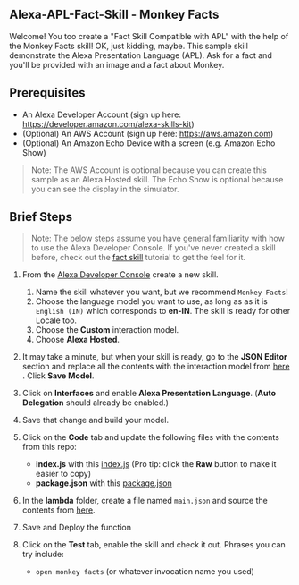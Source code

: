 ## Alexa-APL-Fact-Skill - Monkey Facts

Welcome!  You too create a "Fact Skill Compatible with APL" with the help of the Monkey Facts skill!  OK, just kidding, maybe.  This sample skill  demonstrate the Alexa Presentation Language (APL).  Ask for a fact and you'll be provided with an image and a fact about Monkey.

## Prerequisites

* An Alexa Developer Account (sign up here: https://developer.amazon.com/alexa-skills-kit)
* (Optional) An AWS Account (sign up here: https://aws.amazon.com)
* (Optional) An Amazon Echo Device with a screen (e.g. Amazon Echo Show)

> Note: The AWS Account is optional because you can create this sample as an Alexa Hosted skill.  The Echo Show is optional because you can see the display in the simulator.

## Brief Steps

> Note: The below steps assume you have general familiarity with how to use the Alexa Developer Console.  If you've never created a skill before, check out the [fact skill](https://github.com/alexa/skill-sample-nodejs-fact) tutorial to get the feel for it.


1. From the [Alexa Developer Console](https://developer.amazon.com/alexa-skills-kit) create a new skill.
    1. Name the skill whatever you want, but we recommend `Monkey Facts`!
    1. Choose the language model you want to use, as long as as it is `English (IN)` which corresponds to **en-IN**.  The skill is ready for other Locale too.
    1. Choose the **Custom** interaction model.
    1. Choose **Alexa Hosted**.
1. It may take a minute, but when your skill is ready, go to the **JSON Editor** section and replace all the contents with the interaction model from [here](https://github.com/rimmi21/Alexa-APL-Fact-Skill/blob/master/json-editor.json) .  Click **Save Model**.
1. Click on **Interfaces** and enable **Alexa Presentation Language**.  (**Auto Delegation** should already be enabled.)
1. Save that change and build your model.
1. Click on the **Code** tab and update the following files with the contents from this repo:
    * **index.js** with this [index.js](./lambda/index.js) (Pro tip: click the **Raw** button to make it easier to copy)
    * **package.json** with this [package.json](./lambda/package.json)

1. In the **lambda** folder, create a file named `main.json`  and source the contents from [here](./lambda/main.json).

1. Save and Deploy the function
1. Click on the **Test** tab, enable the skill and check it out.  Phrases you can try include:
    * `open monkey facts` (or whatever invocation name you used)
    


